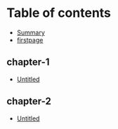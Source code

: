 # Table of contents

* [Summary](README.md)
* [firstpage](firstpage.md)

## chapter-1

* [Untitled](chapter-1/untitled.md)

## chapter-2

* [Untitled](chapter-2/untitled.md)

